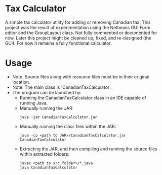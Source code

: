 # Tax Calculator
A simple tax calculator utility for adding or removing Canadian tax. This project was the result of experimentation using the Netbeans GUI Form editor and the GroupLayout class. Not fully commented or documented for now. Later this project might be cleaned up, fixed, and re-designed (the GUI). For now it remains a fully functional calculator.



# Usage
- Note: Source files along with resource files
  must be in their original location.
- Note: The main class is 'CanadianTaxCalculator'.
- The program can be launched by:
  - Running the CanadianTaxCalculator class in an IDE capable of running  Java.
  - Manually running the JAR:
      ```
      java -jar CanadianTaxCalculator.jar
      ```
  - Manually running the class files within the JAR:
      ```
      java -cp <path to JAR>/CanadianTaxCalculator.jar CanadianTaxCalculator 
      ```
  - Extracting the JAR, and then compiling and  running the source files within extracted folders:
      ```
      javac <path to src folder>/*.java
      java CanadianTaxCalculator 
      ```
